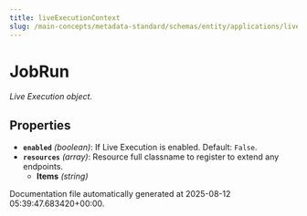 ```yaml
---
title: liveExecutionContext
slug: /main-concepts/metadata-standard/schemas/entity/applications/liveexecutioncontext
---
```


# JobRun

*Live Execution object.*

## Properties

- **`enabled`** *(boolean)*: If Live Execution is enabled. Default: `False`.
- **`resources`** *(array)*: Resource full classname to register to extend any endpoints.
  - **Items** *(string)*


Documentation file automatically generated at 2025-08-12 05:39:47.683420+00:00.
